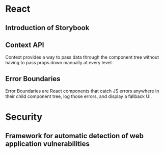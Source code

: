 # React

## Introduction of Storybook

## Context API

Context provides a way to pass data through the component tree without having to pass props down manually at every level.

## Error Boundaries

Error Boundaries are React components that catch JS errors anywhere in their child component tree, log those errors, and display a fallback UI.

# Security

## Framework for automatic detection of web application vulnerabilities 
